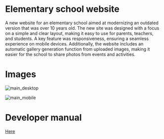 # Elementary school website
A new website for an elementary school aimed at modernizing an outdated version that was over 10 years old. The new site was designed with a focus on a simple and clear layout, making it easy to use for parents, teachers, and students. A key feature was responsiveness, ensuring a seamless experience on mobile devices. Additionally, the website includes an automatic gallery generation function from uploaded images, making it easier for the school to share photos from events and activities.

# Images
![main_desktop](https://github.com/user-attachments/assets/a4d52f4b-4a27-4fc0-9930-c84223c37fb5)

![main_mobile](https://github.com/user-attachments/assets/42462fb6-c73b-463f-b60b-950088a2953d)

# Developer manual
[Here](https://github.com/Martin-Uhlik/elementary-school-website/blob/main/manual/dev_manual.pdf)
